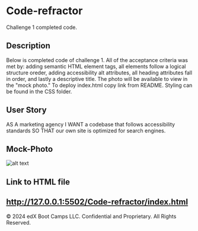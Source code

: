 # Code-refractor
Challenge 1 completed code. 

## Description
Below is completed code of challenge 1. All of the acceptance criteria was met by: adding semantic HTML element tags, all elements follow a logical structure oreder, adding accessibility alt attributes, all heading attributes fall in order, and lastly a descriptive title. The photo will be available to view in the "mock photo." To deploy index.html copy link from README. Styling can be found in the CSS folder.

## User Story
AS A marketing agency
I WANT a codebase that follows accessibility standards
SO THAT our own site is optimized for search engines.
## Mock-Photo
![alt text](127.0.0.1_5502_Code-refractor_index.html.png)
## Link to HTML file
http://127.0.0.1:5502/Code-refractor/index.html
---
© 2024 edX Boot Camps LLC. Confidential and Proprietary. All Rights Reserved.
